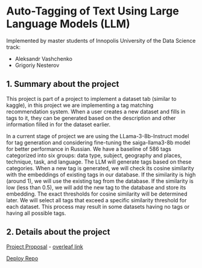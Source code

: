 # Auto-Tagging of Text Using Large Language Models (LLM)

Implemented by master students of Innopolis University of the Data Science track:
* Aleksandr Vashchenko
* Grigoriy Nesterov

## 1. Summary about the project

This project is part of a project to implement a dataset tab (similar to kaggle), in this project we are implementing a tag matching recommendation system. When a user creates a new dataset and fills in tags to it, they can be generated based on the description and other information filled in for the dataset earlier.

In a current stage of project we are using the LLama-3-8b-Instruct model for tag generation and considering fine-tuning the saiga-llama3-8b model for better performance in Russian. We have a baseline of 586 tags categorized into six groups: data type, subject, geography and places, technique, task, and language. The LLM will generate tags based on these categories. When a new tag is generated, we will check its cosine similarity with the embeddings of existing tags in our database. If the similarity is high (around 1), we will use the existing tag from the database. If the similarity is low (less than 0.5), we will add the new tag to the database and store its embedding. The exact thresholds for cosine similarity will be determined later. We will select all tags that exceed a specific similarity threshold for each dataset. This process may result in some datasets having no tags or having all possible tags.

## 2. Details about the project

[Project Proposal](https://www.overleaf.com/project/6687f96ebf95368706337428) - [overleaf link](https://www.overleaf.com/project/6687f96ebf95368706337428)

[Deploy Repo](https://gitlab.pg.innopolis.university/g.nesterov/tab-with-datasets-aes-ml-deploy/-/tree/main/tab_with_datasets_aes_ml_docker_compose/tags_generator?ref_type=heads)